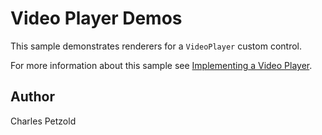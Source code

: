 Video Player Demos
================

This sample demonstrates renderers for a `VideoPlayer` custom control.

For more information about this sample see [Implementing a Video Player](https://developer.xamarin.com/guides/xamarin-forms/application-fundamentals/custom-renderer/video-player/).

Author
------

Charles Petzold
